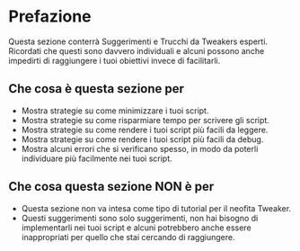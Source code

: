 # Prefazione

Questa sezione conterrà Suggerimenti e Trucchi da Tweakers esperti.  
Ricordati che questi sono davvero individuali e alcuni possono anche impedirti di raggiungere i tuoi obiettivi invece di facilitarli.

## Che cosa è questa sezione per

- Mostra strategie su come minimizzare i tuoi script.
- Mostra strategie su come risparmiare tempo per scrivere gli script.
- Mostra strategie su come rendere i tuoi script più facili da leggere.
- Mostra strategie su come rendere i tuoi script più facili da debug.
- Mostra alcuni errori che si verificano spesso, in modo da poterli individuare più facilmente nei tuoi script.

## Che cosa questa sezione NON è per

- Questa sezione non va intesa come tipo di tutorial per il neofita Tweaker.
- Questi suggerimenti sono solo suggerimenti, non hai bisogno di implementarli nei tuoi script e alcuni potrebbero anche essere inappropriati per quello che stai cercando di raggiungere.